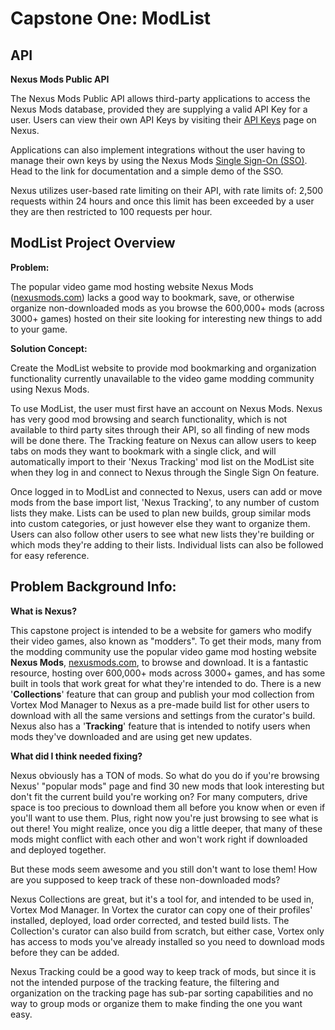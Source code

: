 # Capstone One: ModList

## API

**Nexus Mods Public API**

The Nexus Mods Public API allows third-party applications to access the Nexus Mods database, provided they are supplying a valid API Key for a user. Users can view their own API Keys by visiting their [API Keys](https://www.nexusmods.com/users/myaccount?tab=api%20access) page on Nexus.

Applications can also implement integrations without the user having to manage their own keys by using the Nexus Mods [Single Sign-On (SSO)](https://github.com/Nexus-Mods/sso-integration-demo). Head to the link for documentation and a simple demo of the SSO.

Nexus utilizes user-based rate limiting on their API, with rate limits of: 2,500 requests within 24 hours and once this limit has been exceeded by a user they are then restricted to 100 requests per hour.

## ModList Project Overview

**Problem:**

 The popular video game mod hosting website Nexus Mods ([nexusmods.com](https://nexusmods.com)) lacks a good way to bookmark, save, or otherwise organize non-downloaded mods as you browse the 600,000+ mods (across 3000+ games) hosted on their site looking for interesting new things to add to your game.

**Solution Concept:**

Create the ModList website to provide mod bookmarking and organization functionality currently unavailable to the video game modding community using Nexus Mods. 

To use ModList, the user must first have an account on Nexus Mods. Nexus has very good mod browsing and search functionality, which is not available to third party sites through their API, so all finding of new mods will be done there. The Tracking feature on Nexus can allow users to keep tabs on mods they want to bookmark with a single click, and will automatically import to their 'Nexus Tracking' mod list on the ModList site when they log in and connect to Nexus through the Single Sign On feature. 

Once logged in to ModList and connected to Nexus, users can add or move mods from the base import list, 'Nexus Tracking', to any number of custom lists they make. Lists can be used to plan new builds, group similar mods into custom categories, or just however else they want to organize them. Users can also follow other users to see what new lists they're building or which mods they're adding to their lists. Individual lists can also be followed for easy reference.

## Problem Background Info: 

**What is Nexus?**

 This capstone project is intended to be a website for gamers who modify their video games, also known as "modders". To get their mods, many from the modding community use the popular video game mod hosting website **Nexus Mods**, [nexusmods.com](https://nexusmods.com/), to browse and download. It is a fantastic resource, hosting over 600,000+ mods across 3000+ games, and has some built in tools that work great for what they're intended to do. There is a new '**Collections**' feature that can group and publish your mod collection from Vortex Mod Manager to Nexus as a pre-made build list for other users to download with all the same versions and settings from the curator's build. Nexus also has a '**Tracking**' feature that is intended to notify users when mods they've downloaded and are using get new updates.  
 
**What did I think needed fixing?**

 Nexus obviously has a TON of mods. So what do you do if you're browsing Nexus' "popular mods" page and find 30 new mods that look interesting but don't fit the current build you're working on? For many computers, drive space is too precious to download them all before you know when or even if you'll want to use them. Plus, right now you're just browsing to see what is out there! You might realize, once you dig a little deeper, that many of these mods might conflict with each other and won't work right if downloaded and deployed together. 
 
 But these mods seem awesome and you still don't want to lose them! How are you supposed to keep track of these non-downloaded mods?

 Nexus Collections are great, but it's a tool for, and intended to be used in, Vortex Mod Manager. In Vortex the curator can copy one of their profiles' installed, deployed, load order corrected, and tested build lists. The Collection's curator can also build from scratch, but either case, Vortex only has access to mods you've already installed so you need to download mods before they can be added. 
 
 Nexus Tracking could be a good way to keep track of mods, but since it is not the intended purpose of the tracking feature, the filtering and organization on the tracking page has sub-par sorting capabilities and no way to group mods or organize them to make finding the one you want easy.
